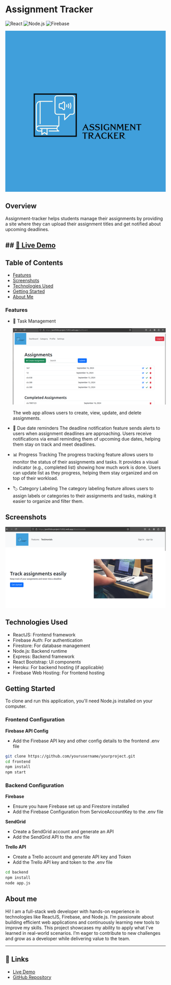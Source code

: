 # Assignment Tracker
![React](https://img.shields.io/badge/react-v18-blue)
![Node.js](https://img.shields.io/badge/node.js-v20-green)
![Firebase](https://img.shields.io/badge/firebase-v9-orange)


[![assignment-tracker](https://github.com/teresiawairimu/Assignment_Tracker/blob/main/assignment-tracker/frontend/src/assets/logo.png)](https://portfolio-project-7c952.web.app/)


## Overview

Assignment-tracker helps students manage their assignments by providing a site where they can upload their assignment titles and get notified about upcoming deadlines.


## ## [🚀 Live Demo](https://portfolio-project-7c952.web.app/)


## Table of Contents
- [Features](#features)
- [Screenshots](#screenshots)
- [Technologies Used](#technologies-used)
- [Getting Started](#getting-started)
- [About Me](#about-me)



### Features

- 📝 Task Management

  ![Dashboard](https://github.com/teresiawairimu/Assignment_Tracker/blob/main/assignment-tracker/frontend/src/assets/images/dashboard_assignment.png)

  The web app allows users to create, view, update, and delete assignments. 
- 📅 Due date reminders
  The deadline notification feature sends alerts to users when assignment deadlines are approaching.
  Users receive notifications via email reminding them of upcoming due dates, helping them stay on track and meet deadlines. 
- 📊 Progress Tracking
  The progress tracking feature allows users to monitor the status of their assignments and tasks.
  It provides a visual indicator (e.g., completed list) showing how much work is done.
  Users can update list as they progress, helping them stay organized and on top of their workload.
- 🏷️ Category Labeling
  The category labeling feature allows users to assign labels or categories to their assignments and tasks, making it easier to organize and filter them. 



## Screenshots
![Homepage](https://github.com/teresiawairimu/Assignment_Tracker/blob/main/assignment-tracker/frontend/src/assets/images/homepage.png)



## Technologies Used

- ReactJS: Frontend framework
- Firebase Auth: For authentication
- Firestore: For database management
- Node.js: Backend runtime
- Express: Backend framework
- React Bootstrap: UI components
- Heroku: For backend hosting (if applicable)
- Firebase Web Hosting: For frontend hosting

  
## Getting Started
  
To clone and run this application, you'll need Node.js installed on your computer.

### Frontend Configuration

**Firebase API Config**
- Add the Firebase API key and other config details to the frontend .env file

```bash
git clone https://github.com/yourusername/yourproject.git
cd frontend
npm install
npm start 
```

### Backend Configuration

**Firebase**
- Ensure you have Firebase set up and Firestore installed
- Add the Firebase Configuration from ServiceAccountKey to the .env file

**SendGrid**
- Create a SendGrid account and generate an API
- Add the SendGrid API to the .env file

**Trello API**
- Create a Trello account and generate API key and Token
- Add the Trello API key and token to the .env file

  
```bash
cd backend
npm install
node app.js
```

## About me

Hi! I am a full-stack web developer with hands-on experience in technologies like ReactJS, Firebase, and Node.js. 
I’m passionate about building efficient web applications and continuously learning new tools to improve my skills.
This project showcases my ability to apply what I’ve learned in real-world scenarios. 
I’m eager to contribute to new challenges and grow as a developer while delivering value to the team.


---
## 🔗 Links
- [Live Demo](https://portfolio-project-7c952.web.app/dashboard)
- [GitHub Repository](https://github.com/teresiawairimu/Assignment_Tracker/tree/main)













